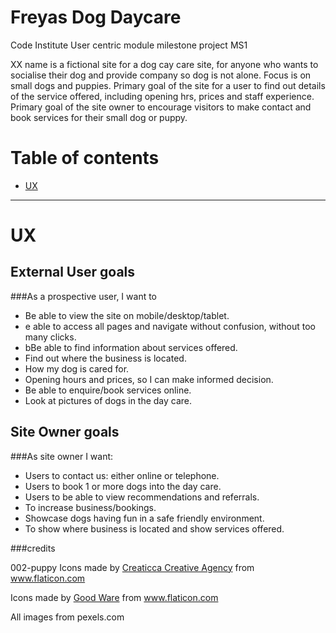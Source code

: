 # Freyas Dog Daycare
Code Institute User centric module milestone project MS1

XX name is a fictional site for a dog cay care site, for anyone who wants to socialise their dog and provide company so dog is not alone. Focus is on small dogs and puppies.
Primary goal of the site for a user to find out details of the service offered, including opening hrs, prices and staff experience.
Primary goal of the site owner to encourage visitors to make contact and book services for their small dog or puppy.

# Table of contents
- [UX](#ux)

---

# UX

## External User goals
###As a prospective user, I want to
- Be able to view the site on mobile/desktop/tablet.
- e able to access all pages and navigate without confusion, without too many clicks.
- bBe able to find information about services offered.
- Find out where the business is located.	
- How my dog is cared for.
- Opening hours and prices, so I can make informed decision. 
- Be able to enquire/book services online.
- Look at pictures of dogs in the day care.



## Site Owner goals
###As site owner I want: 
- Users to contact us: either online or telephone.
- Users to book 1 or more dogs into the day care.
- Users to be able to view recommendations and referrals. 
- To increase business/bookings.
- Showcase dogs having fun in a safe friendly environment.
- To show where business is located and show services offered.


###credits

002-puppy
Icons made by <a href="https://www.flaticon.com/authors/creaticca-creative-agency" title="Creaticca Creative Agency">Creaticca Creative Agency</a> from <a href="https://www.flaticon.com/" title="Flaticon">www.flaticon.com</a></div><div>Icons made by <a href="https://www.flaticon.com/authors/good-ware" title="Good Ware">Good Ware</a> from <a href="https://www.flaticon.com/" title="Flaticon">www.flaticon.com</a>

All images from pexels.com




